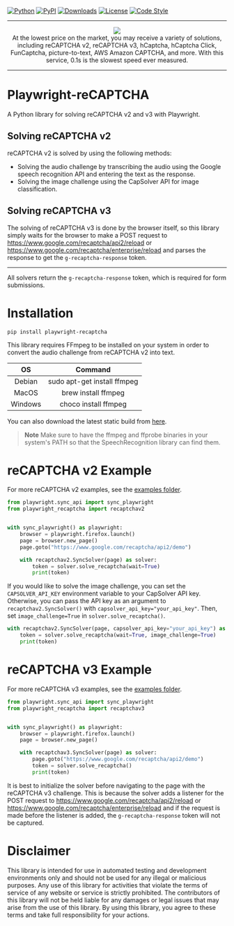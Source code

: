 [![Python](https://img.shields.io/badge/Python-3.8+-blue.svg)](https://www.python.org/downloads/release/python-380/)
[![PyPI](https://img.shields.io/pypi/v/playwright-recaptcha.svg)](https://pypi.org/project/playwright-recaptcha/)
[![Downloads](https://img.shields.io/pypi/dm/playwright-recaptcha.svg)](https://pypi.org/project/playwright-recaptcha/)
[![License](https://img.shields.io/badge/license-MIT-green)](https://github.com/Xewdy444/Playwright-reCAPTCHA/blob/main/LICENSE)
[![Code Style](https://img.shields.io/badge/code%20style-black-000000.svg)](https://github.com/psf/black)

---

<div align="center">
  <a href="https://www.capsolver.com/">
    <img src="https://cdn.discordapp.com/attachments/1105172394655625306/1105180101802471575/20221207-160749.gif"/>
  </a>
  <br> At the lowest price on the market, you may receive a variety of solutions, including reCAPTCHA v2, reCAPTCHA v3, hCaptcha, hCaptcha Click, FunCaptcha, picture-to-text, AWS Amazon CAPTCHA, and more. With this service, 0.1s is the slowest speed ever measured.
</div>

---

# Playwright-reCAPTCHA
A Python library for solving reCAPTCHA v2 and v3 with Playwright.

## Solving reCAPTCHA v2
reCAPTCHA v2 is solved by using the following methods:

- Solving the audio challenge by transcribing the audio using the Google speech recognition API and entering the text as the response.
- Solving the image challenge using the CapSolver API for image classification.

## Solving reCAPTCHA v3
The solving of reCAPTCHA v3 is done by the browser itself, so this library simply waits for the browser to make a POST request to https://www.google.com/recaptcha/api2/reload or https://www.google.com/recaptcha/enterprise/reload and parses the response to get the `g-recaptcha-response` token.

---

All solvers return the `g-recaptcha-response` token, which is required for form submissions.

# Installation
```
pip install playwright-recaptcha
```

This library requires FFmpeg to be installed on your system in order to convert the audio challenge from reCAPTCHA v2 into text.

|   OS    |           Command           |
| :-----: | :-------------------------: |
| Debian  | sudo apt-get install ffmpeg |
|  MacOS  |     brew install ffmpeg     |
| Windows |    choco install ffmpeg     |

You can also download the latest static build from [here](https://ffmpeg.org/download.html).

> **Note**
> Make sure to have the ffmpeg and ffprobe binaries in your system's PATH so that the SpeechRecognition library can find them.

# reCAPTCHA v2 Example
For more reCAPTCHA v2 examples, see the [examples folder](https://github.com/Xewdy444/Playwright-reCAPTCHA/tree/main/examples/recaptchav2).

```python
from playwright.sync_api import sync_playwright
from playwright_recaptcha import recaptchav2


with sync_playwright() as playwright:
    browser = playwright.firefox.launch()
    page = browser.new_page()
    page.goto("https://www.google.com/recaptcha/api2/demo")

    with recaptchav2.SyncSolver(page) as solver:
        token = solver.solve_recaptcha(wait=True)
        print(token)
```

If you would like to solve the image challenge, you can set the `CAPSOLVER_API_KEY` environment variable to your CapSolver API key. Otherwise, you can pass the API key as an argument to `recaptchav2.SyncSolver()` with `capsolver_api_key="your_api_key"`. Then, set `image_challenge=True` in `solver.solve_recaptcha()`.

```python
with recaptchav2.SyncSolver(page, capsolver_api_key="your_api_key") as solver:
    token = solver.solve_recaptcha(wait=True, image_challenge=True)
    print(token)
```

# reCAPTCHA v3 Example
For more reCAPTCHA v3 examples, see the [examples folder](https://github.com/Xewdy444/Playwright-reCAPTCHA/tree/main/examples/recaptchav3).

```python
from playwright.sync_api import sync_playwright
from playwright_recaptcha import recaptchav3


with sync_playwright() as playwright:
    browser = playwright.firefox.launch()
    page = browser.new_page()

    with recaptchav3.SyncSolver(page) as solver:
        page.goto("https://www.google.com/recaptcha/api2/demo")
        token = solver.solve_recaptcha()
        print(token)
```

It is best to initialize the solver before navigating to the page with the reCAPTCHA v3 challenge. This is because the solver adds a listener for the POST request to https://www.google.com/recaptcha/api2/reload or https://www.google.com/recaptcha/enterprise/reload and if the request is made before the listener is added, the `g-recaptcha-response` token will not be captured.


# Disclaimer
This library is intended for use in automated testing and development environments only and should not be used for any illegal or malicious purposes. Any use of this library for activities that violate the terms of service of any website or service is strictly prohibited. The contributors of this library will not be held liable for any damages or legal issues that may arise from the use of this library. By using this library, you agree to these terms and take full responsibility for your actions.
